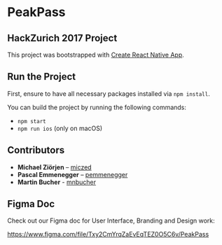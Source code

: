 # PeakPass
## HackZurich 2017 Project

This project was bootstrapped with [Create React Native App](https://github.com/react-community/create-react-native-app).

## Run the Project

First, ensure to have all necessary packages installed via `npm install`.

You can build the project by running the following commands: 

* `npm start`
* `npm run ios` (only on macOS)

## Contributors

* **Michael Ziörjen** – [miczed](https://github.com/miczed)
* **Pascal Emmenegger** – [pemmenegger](https://github.com/pemmenegger)
* **Martin Bucher** - [mnbucher](https://github.com/mnbucher)

## Figma Doc

Check out our Figma doc for User Interface, Branding and Design work:

https://www.figma.com/file/Txy2CmYrqZaEvEqTEZ0O5C6v/PeakPass
